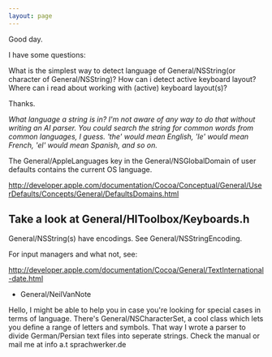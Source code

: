 ```yaml
---
layout: page
---
```


Good day.

I have some questions:

What is the simplest way to detect language of General/NSString(or character of General/NSString)?
How can i detect active keyboard layout?
Where can i read about working with (active) keyboard layout(s)?

Thanks.

*What language a string is in? I'm not aware of any way to do that without writing an AI parser. You could search the string for common words from common languages, I guess. 'the' would mean English, 'le' would mean French, 'el' would mean Spanish, and so on.*

The     General/AppleLanguages key in the General/NSGlobalDomain of user defaults contains the current OS language.

http://developer.apple.com/documentation/Cocoa/Conceptual/General/UserDefaults/Concepts/General/DefaultsDomains.html

Take a look at General/HIToolbox/Keyboards.h
----

General/NSString(s) have encodings. See General/NSStringEncoding.

For input managers and what not, see:


http://developer.apple.com/documentation/Cocoa/General/TextInternational-date.html

- General/NeilVanNote

Hello, I might be able to help you in case you're looking for special cases in terms of language. There's General/NSCharacterSet, a cool class which lets you define a range of letters and symbols. That way I wrote a parser to divide German/Persian text files into seperate strings. Check the manual or mail me at info a.t sprachwerker.de